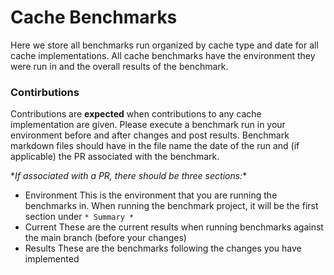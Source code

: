 # Cache Benchmarks

Here we store all benchmarks run organized by cache type and date for all cache implementations.
All cache benchmarks have the environment they were run in and the overall results of the benchmark.

### Contirbutions

Contributions are **expected** when contributions to any cache implementation are given. Please 
execute a benchmark run in your environment before and after changes and post results. 
Benchmark markdown files should have in the file name the date of the run and (if applicable) the
PR associated with the benchmark. 

\**If associated with a PR, there should be three sections:**

- Environment
This is the environment that you are running the benchmarks in. When running the benchmark project, it will be the first section under ```* Summary *```
- Current
These are the current results when running benchmarks against the main branch (before your changes)
- Results
These are the benchmarks following the changes you have implemented
